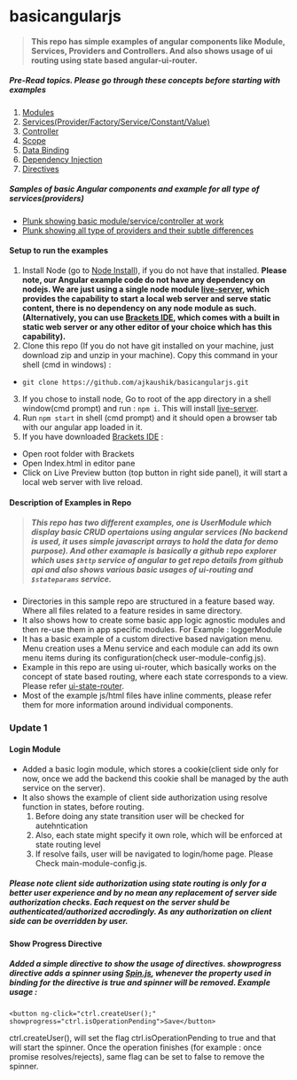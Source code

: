 # basicangularjs
> #### This repo has simple examples of angular components like Module, Services, Providers and Controllers. And also shows usage of ui routing using state based angular-ui-router.

##### Pre-Read topics. Please go through these concepts before starting with examples
>
1. [Modules](https://docs.angularjs.org/guide/module)
2. [Services(Provider/Factory/Service/Constant/Value)](https://docs.angularjs.org/guide/providers)
3. [Controller](https://docs.angularjs.org/guide/controller)
4. [Scope](https://docs.angularjs.org/guide/scope)
5. [Data Binding](https://docs.angularjs.org/guide/databinding)
6. [Dependency Injection](https://docs.angularjs.org/guide/di)
7. [Directives](https://docs.angularjs.org/guide/directive)

##### Samples of basic Angular components and example for all type of services(providers)
>
- [Plunk showing basic module/service/controller at work](http://plnkr.co/edit/T9srpUU7gmfKda0bhnvh?p=preview)
- [Plunk showing all type of providers and their subtle differences](http://plnkr.co/edit/JAVeweDD1AW4H0IiJ5kh?p=preview)

#### Setup to run the examples
>
1. Install Node (go to [Node Install](https://nodejs.org/en/download/)), if you do not have that installed. **Please note, our Angular example code do not have any dependency on nodejs. We are just using a single node module [live-server](https://github.com/tapio/live-server), which provides the capability to start a local web server and serve static content, there is no dependency on any node module as such. (Alternatively, you can use [Brackets IDE](http://brackets.io/), which comes with a built in static web server or any other editor of your choice which has this capability).**
2. Clone this repo (If you do not have git installed on your machine, just download zip and unzip in your machine). Copy this command in your shell (cmd in windows) : 
  - `git clone https://github.com/ajkaushik/basicangularjs.git`
3. If you chose to install node, Go to root of the app directory in a shell window(cmd prompt) and run : `npm i`. This will install [live-server](https://github.com/tapio/live-server).
4. Run `npm start` in shell (cmd prompt) and it should open a browser tab with our angular app loaded in it.
5. If you have downloaded [Brackets IDE](http://brackets.io/) :
  * Open root folder with Brackets
  * Open Index.html in editor pane
  * Click on Live Preview button (top button in right side panel), it will start a local web server with live reload.

#### Description of Examples in Repo
> ##### This repo has two different examples, one is UserModule which display basic CRUD opertaions using angular services (No backend is used, it uses simple javascript arrays to hold the data for demo purpose). And other examaple is basically a github repo explorer which uses `$http` service of angular to get repo details from github api and also shows various basic usages of ui-routing and `$stateparams` service.
- Directories in this sample repo are structured in a feature based way. Where all files related to a feature resides in same directory.
- It also shows how to create some basic app logic agnostic modules and then re-use them in app specific modules. For Example : loggerModule
- It has a basic example of a custom directive based navigation menu. Menu creation uses a Menu service and each module can add its own menu items during its configuration(check user-module-config.js).
- Example in this repo are using ui-router, which basically works on the concept of state based routing, where each state corresponds to a view. Please refer [ui-state-router](https://scotch.io/tutorials/angular-routing-using-ui-router).
- Most of the example js/html files have inline comments, please refer them for more information around individual components. 

### Update 1

> 
#### Login Module
- Added a basic login module, which stores a cookie(client side only for now, once we add the backend this cookie shall be managed by the auth service on the server).
- It also shows the example of client side authorization using resolve function in states, before routing.
  1. Before doing any state transition user will be checked for autehntication
  2. Also, each state might specify it own role, which will be enforced at state routing level
  3. If resolve fails, user will be navigated to login/home page. Please Check main-module-config.js.

##### Please note client side authorization using state routing is only for a better user experience and by no mean any replacement of server side authorization checks. Each request on the server shuld be authenticated/authorized accrodingly. As any authorization on client side can be overridden by user.

> 
#### Show Progress Directive
##### Added a simple directive to show the usage of directives. *showprogress* directive adds a spinner using *[Spin.js](http://fgnass.github.io/spin.js/)*, whenever the property used in binding for the directive is true and spinner will be removed. Example usage :
```
<button ng-click="ctrl.createUser();" showprogress="ctrl.isOperationPending">Save</button>
```
ctrl.createUser(), will set the flag ctrl.isOperationPending to true and that will start the spinner. Once the operation finishes (for example : once promise resolves/rejects), same flag can be set to false to remove the spinner.
